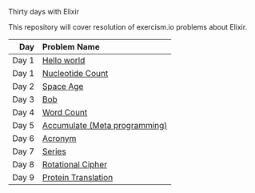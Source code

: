 Thirty days with Elixir

This repository will cover resolution of exercism.io problems about Elixir.


|Day     |Problem Name    |
|-------:|:---------------|
|Day 1   |[Hello world](https://github.com/joffilyfe/exercism/tree/master/elixir/hello-world)	|
|Day 1   |[Nucleotide Count](https://github.com/joffilyfe/exercism/tree/master/elixir/nucleotide-count)	|
|Day 2   |[Space Age](https://github.com/joffilyfe/exercism/tree/master/elixir/space-age)	|
|Day 3   |[Bob](https://github.com/joffilyfe/exercism/tree/master/elixir/bob)	|
|Day 4   |[Word Count](https://github.com/joffilyfe/exercism/tree/master/elixir/word-count)	|
|Day 5   |[Accumulate (Meta programming)](https://github.com/joffilyfe/exercism/tree/master/elixir/accumulate)	|
|Day 6   |[Acronym](https://github.com/joffilyfe/exercism/tree/master/elixir/acronym)	|
|Day 7   |[Series](https://github.com/joffilyfe/exercism/tree/master/elixir/series)	|
|Day 8   |[Rotational Cipher](https://github.com/joffilyfe/exercism/tree/master/elixir/rotational-cipher)	|
|Day 9   |[Protein Translation](https://github.com/joffilyfe/exercism/tree/master/elixir/protein-translation)	|